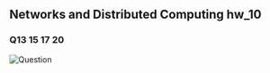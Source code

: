 ## Networks and Distributed Computing hw_10

### Q13 15 17 20

   ![Question](https://s1.ax1x.com/2020/05/15/Ysr20s.jpg)

